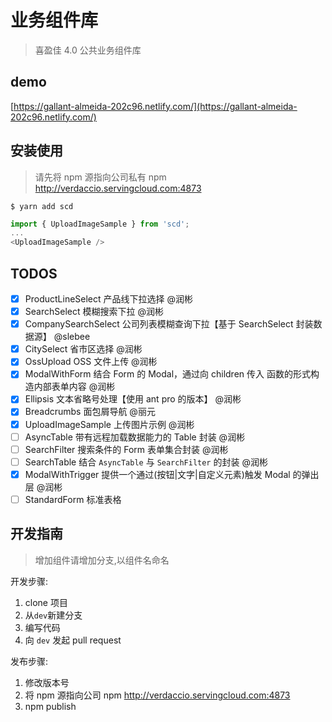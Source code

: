 # 业务组件库

> 喜盈佳 4.0 公共业务组件库

## demo

[https://gallant-almeida-202c96.netlify.com/](https://gallant-almeida-202c96.netlify.com/)

## 安装使用

> 请先将 npm 源指向公司私有 npm http://verdaccio.servingcloud.com:4873

```shell
$ yarn add scd
```

```javascript
import { UploadImageSample } from 'scd';
...
<UploadImageSample />

```

## TODOS

- [x] ProductLineSelect 产品线下拉选择 @润彬
- [x] SearchSelect 模糊搜索下拉 @润彬
- [x] CompanySearchSelect 公司列表模糊查询下拉【基于 SearchSelect 封装数据源】 @slebee
- [x] CitySelect 省市区选择 @润彬
- [x] OssUpload OSS 文件上传 @润彬
- [x] ModalWithForm 结合 Form 的 Modal，通过向 children 传入 函数的形式构造内部表单内容 @润彬
- [x] Ellipsis 文本省略号处理【使用 ant pro 的版本】 @润彬
- [x] Breadcrumbs 面包屑导航 @丽元
- [x] UploadImageSample 上传图片示例 @润彬
- [ ] AsyncTable 带有远程加载数据能力的 Table 封装 @润彬
- [ ] SearchFilter 搜索条件的 Form 表单集合封装 @润彬
- [ ] SearchTable 结合 `AsyncTable` 与 `SearchFilter` 的封装 @润彬
- [x] ModalWithTrigger 提供一个通过(按钮|文字|自定义元素)触发 Modal 的弹出层 @润彬
- [ ] StandardForm 标准表格

## 开发指南

> 增加组件请增加分支,以组件名命名

开发步骤:

1. clone 项目
2. 从`dev`新建分支
3. 编写代码
4. 向 `dev` 发起 pull request

发布步骤:

1. 修改版本号
2. 将 npm 源指向公司 npm http://verdaccio.servingcloud.com:4873
3. npm publish
